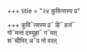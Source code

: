 +++
title = "२४ कुवित्सस्य प्र"

+++
कुवि᳓त्सस्य प्र᳓ हि᳓ व्रजं᳓  
गो᳓मन्तं दस्युहा᳓ ग᳓मत्  
श᳓चीभिर् अ᳓प नो वरत्